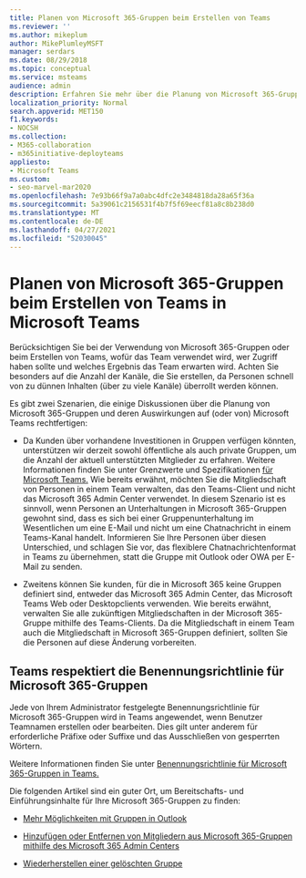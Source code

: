 ```yaml
---
title: Planen von Microsoft 365-Gruppen beim Erstellen von Teams
ms.reviewer: ''
ms.author: mikeplum
author: MikePlumleyMSFT
manager: serdars
ms.date: 08/29/2018
ms.topic: conceptual
ms.service: msteams
audience: admin
description: Erfahren Sie mehr über die Planung von Microsoft 365-Gruppen in Teams, einschließlich der Unterschiede zwischen Gruppen & Teams-Unterhaltungen und der Einhaltung der Benennungsrichtlinie für Gruppen durch Teams.
localization_priority: Normal
search.appverid: MET150
f1.keywords:
- NOCSH
ms.collection:
- M365-collaboration
- m365initiative-deployteams
appliesto:
- Microsoft Teams
ms.custom:
- seo-marvel-mar2020
ms.openlocfilehash: 7e93b66f9a7a0abc4dfc2e3484818da28a65f36a
ms.sourcegitcommit: 5a39061c2156531f4b7f5f69eecf81a8c8b238d0
ms.translationtype: MT
ms.contentlocale: de-DE
ms.lasthandoff: 04/27/2021
ms.locfileid: "52030045"
---
```

<a name="plan-for-microsoft-365-groups-when-creating-teams-in-microsoft-teams"></a>Planen von Microsoft 365-Gruppen beim Erstellen von Teams in Microsoft Teams
==========================================================

Berücksichtigen Sie bei der Verwendung von Microsoft 365-Gruppen oder beim Erstellen von Teams, wofür das Team verwendet wird, wer Zugriff haben sollte und welches Ergebnis das Team erwarten wird. Achten Sie besonders auf die Anzahl der Kanäle, die Sie erstellen, da Personen schnell von zu dünnen Inhalten (über zu viele Kanäle) überrollt werden können.

Es gibt zwei Szenarien, die einige Diskussionen über die Planung von Microsoft 365-Gruppen und deren Auswirkungen auf (oder von) Microsoft Teams rechtfertigen:

-   Da Kunden über vorhandene Investitionen in Gruppen verfügen könnten, unterstützen wir derzeit sowohl öffentliche als auch private Gruppen, um die Anzahl der aktuell unterstützten Mitglieder zu erfahren. Weitere Informationen finden Sie unter Grenzwerte und Spezifikationen [für Microsoft Teams.](./limits-specifications-teams.md) Wie bereits erwähnt, möchten Sie die Mitgliedschaft von Personen in einem Team verwalten, das den Teams-Client und nicht das Microsoft 365 Admin Center verwendet. In diesem Szenario ist es sinnvoll, wenn Personen an Unterhaltungen in Microsoft 365-Gruppen gewohnt sind, dass es sich bei einer Gruppenunterhaltung im Wesentlichen um eine E-Mail und nicht um eine Chatnachricht in einem Teams-Kanal handelt. Informieren Sie Ihre Personen über diesen Unterschied, und schlagen Sie vor, das flexiblere Chatnachrichtenformat in Teams zu übernehmen, statt die Gruppe mit Outlook oder OWA per E-Mail zu senden.

-   Zweitens können Sie kunden, für die in Microsoft 365 keine Gruppen definiert sind, entweder das Microsoft 365 Admin Center, das Microsoft Teams Web oder Desktopclients verwenden. Wie bereits erwähnt, verwalten Sie alle zukünftigen Mitgliedschaften in der Microsoft 365-Gruppe mithilfe des Teams-Clients. Da die Mitgliedschaft in einem Team auch die Mitgliedschaft in Microsoft 365-Gruppen definiert, sollten Sie die Personen auf diese Änderung vorbereiten.

## <a name="teams-respects-microsoft-365-groups-naming-policy"></a>Teams respektiert die Benennungsrichtlinie für Microsoft 365-Gruppen

Jede von Ihrem Administrator festgelegte Benennungsrichtlinie für Microsoft 365-Gruppen wird in Teams angewendet, wenn Benutzer Teamnamen erstellen oder bearbeiten. Dies gilt unter anderem für erforderliche Präfixe oder Suffixe und das Ausschließen von gesperrten Wörtern.

Weitere Informationen finden Sie unter [Benennungsrichtlinie für Microsoft 365-Gruppen in Teams.](https://support.office.com/article/Office-365-Groups-Naming-Policy-6ceca4d3-cad1-4532-9f0f-d469dfbbb552)

Die folgenden Artikel sind ein guter Ort, um Bereitschafts- und Einführungsinhalte für Ihre Microsoft 365-Gruppen zu finden:

-   [Mehr Möglichkeiten mit Gruppen in Outlook](https://support.office.com/article/Get-more-with-Office-365-Groups-in-Outlook-93132800-5b11-49de-8cc2-605b6075b2b9)

-   [Hinzufügen oder Entfernen von Mitgliedern aus Microsoft 365-Gruppen mithilfe des Microsoft 365 Admin Centers](https://support.office.com/article/Manage-Group-membership-in-the-Office-365-admin-center-e186d224-a324-4afa-8300-0e4fc0c3000a)

-   [Wiederherstellen einer gelöschten Gruppe](/microsoft-365/admin/create-groups/restore-deleted-group)
